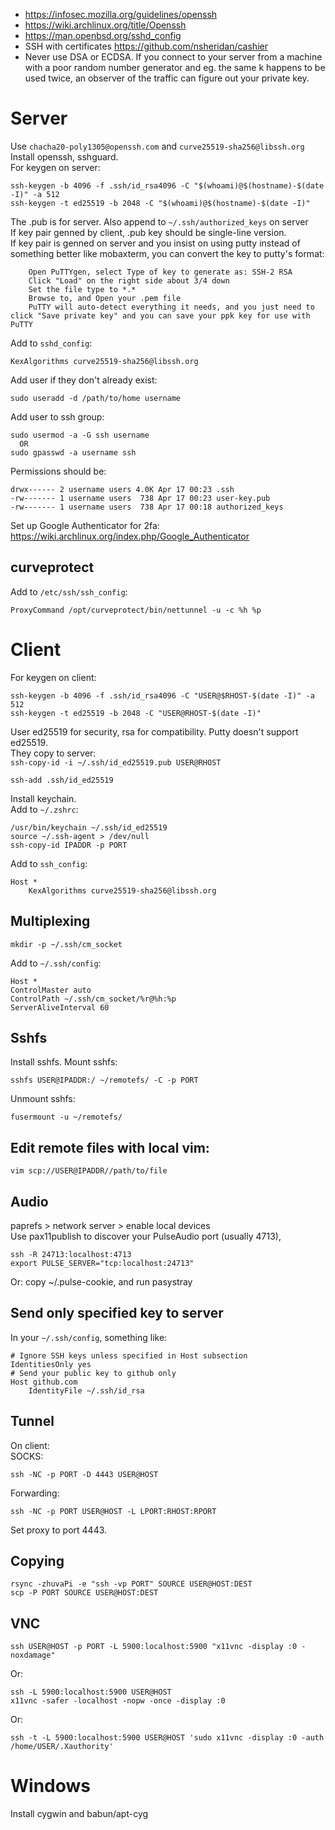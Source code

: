 * https://infosec.mozilla.org/guidelines/openssh
* https://wiki.archlinux.org/title/Openssh
* https://man.openbsd.org/sshd_config
* SSH with certificates
  https://github.com/nsheridan/cashier
* Never use DSA or ECDSA. If you connect to your server from a machine with a poor random number generator and eg. the same k happens to be used twice, an observer of the traffic can figure out your private key.

# Server
Use `chacha20-poly1305@openssh.com` and `curve25519-sha256@libssh.org`  
Install openssh, sshguard.  
For keygen on server:  
```
ssh-keygen -b 4096 -f .ssh/id_rsa4096 -C "$(whoami)@$(hostname)-$(date -I)" -a 512
ssh-keygen -t ed25519 -b 2048 -C "$(whoami)@$(hostname)-$(date -I)"
```

The .pub is for server. Also append to `~/.ssh/authorized_keys` on server  
If key pair genned by client, .pub key should be single-line version.  
If key pair is genned on server and you insist on using putty instead of something better like mobaxterm, you can convert the key to putty's format:  
```
	Open PuTTYgen, select Type of key to generate as: SSH-2 RSA
	Click "Load" on the right side about 3/4 down
	Set the file type to *.*
	Browse to, and Open your .pem file
	PuTTY will auto-detect everything it needs, and you just need to click "Save private key" and you can save your ppk key for use with PuTTY
```

Add to `sshd_config`:
```
KexAlgorithms curve25519-sha256@libssh.org
```

Add user if they don't already exist:
```
sudo useradd -d /path/to/home username  
```

Add user to ssh group:
```
sudo usermod -a -G ssh username
  OR
sudo gpasswd -a username ssh  
```

Permissions should be:
```
drwx------ 2 username users 4.0K Apr 17 00:23 .ssh
-rw------- 1 username users  738 Apr 17 00:23 user-key.pub
-rw------- 1 username users  738 Apr 17 00:18 authorized_keys
```
Set up Google Authenticator for 2fa:  
https://wiki.archlinux.org/index.php/Google_Authenticator

## curveprotect
Add to `/etc/ssh/ssh_config`:
```
ProxyCommand /opt/curveprotect/bin/nettunnel -u -c %h %p  
```

# Client

For keygen on client:  
```
ssh-keygen -b 4096 -f .ssh/id_rsa4096 -C "USER@$RHOST-$(date -I)" -a 512
ssh-keygen -t ed25519 -b 2048 -C "USER@RHOST-$(date -I)"
```
User ed25519 for security, rsa for compatibility. Putty doesn't support ed25519.  
They copy to server:  
`ssh-copy-id -i ~/.ssh/id_ed25519.pub USER@RHOST`

```
ssh-add .ssh/id_ed25519  
```

Install keychain.  
Add to `~/.zshrc`:
```
/usr/bin/keychain ~/.ssh/id_ed25519
source ~/.ssh-agent > /dev/null
ssh-copy-id IPADDR -p PORT
```

Add to `ssh_config`:
```
Host *  
	KexAlgorithms curve25519-sha256@libssh.org  
```

## Multiplexing
```
mkdir -p ~/.ssh/cm_socket
```

Add to `~/.ssh/config`:
```
Host *  
ControlMaster auto  
ControlPath ~/.ssh/cm_socket/%r@%h:%p  
ServerAliveInterval 60  
```

## Sshfs
Install sshfs. Mount sshfs:
```
sshfs USER@IPADDR:/ ~/remotefs/ -C -p PORT  
```

Unmount sshfs:
```
fusermount -u ~/remotefs/  
```

## Edit remote files with local vim:
```
vim scp://USER@IPADDR//path/to/file
```

## Audio
paprefs > network server > enable local devices  
Use pax11publish to discover your PulseAudio port (usually 4713),
```
ssh -R 24713:localhost:4713  
export PULSE_SERVER="tcp:localhost:24713"  
```

Or: copy ~/.pulse-cookie, and run pasystray  

## Send only specified key to server
In your `~/.ssh/config`, something like:
```
# Ignore SSH keys unless specified in Host subsection
IdentitiesOnly yes
# Send your public key to github only
Host github.com
	IdentityFile ~/.ssh/id_rsa
```

## Tunnel
On client:  
SOCKS:
```
ssh -NC -p PORT -D 4443 USER@HOST  
```

Forwarding:
```
ssh -NC -p PORT USER@HOST -L LPORT:RHOST:RPORT
```

Set proxy to port 4443.

## Copying
```
rsync -zhuvaPi -e "ssh -vp PORT" SOURCE USER@HOST:DEST
scp -P PORT SOURCE USER@HOST:DEST
```

## VNC
```
ssh USER@HOST -p PORT -L 5900:localhost:5900 "x11vnc -display :0 -noxdamage"  
```

Or:
```
ssh -L 5900:localhost:5900 USER@HOST  
x11vnc -safer -localhost -nopw -once -display :0  
```

Or:
```
ssh -t -L 5900:localhost:5900 USER@HOST 'sudo x11vnc -display :0 -auth /home/USER/.Xauthority'  
```

# Windows
Install cygwin and babun/apt-cyg

